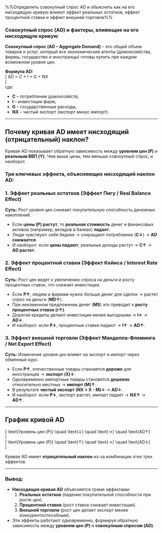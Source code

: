 %%Определить совокупный спрос AD и обьяснить как на его нисходящую кривую влияют эффект реальных остатков, эффект процентной ставки и эффект внешней торговли%%

### **Совокупный спрос (AD) и факторы, влияющие на его нисходящую кривую**  

**Совокупный спрос (AD – Aggregate Demand)** – это общий объем товаров и услуг, который все экономические агенты (домохозяйства, фирмы, государство и иностранцы) готовы купить при каждом возможном уровне цен.  

**Формула AD:**  
\[
AD = C + I + G + NX  
\]  
где:  
- **C** – потребление домохозяйств,  
- **I** – инвестиции фирм,  
- **G** – государственные расходы,  
- **NX** – чистый экспорт (экспорт минус импорт).  

---

## **Почему кривая AD имеет нисходящий (отрицательный) наклон?**  

Кривая AD показывает обратную зависимость между **уровнем цен (P)** и **реальным ВВП (Y)**. Чем выше цены, тем меньше совокупный спрос, и наоборот.  

### **Три ключевых эффекта, объясняющих нисходящий наклон AD:**  

### **1. Эффект реальных остатков (Эффект Пигу / Real Balance Effect)**  
**Суть:** Рост уровня цен снижает покупательную способность денежных накоплений.  

- Если **цены (P) растут**, то **реальная стоимость** денег и финансовых активов (например, вкладов в банках) **падает**.  
- Люди чувствуют себя беднее → сокращают потребление (**C↓**) → **AD снижается**.  
- И наоборот: если **цены падают**, реальные доходы растут → **C↑** → **AD растет**.  

### **2. Эффект процентной ставки (Эффект Кейнса / Interest Rate Effect)**  
**Суть:** Рост цен ведет к увеличению спроса на деньги и росту процентных ставок, что снижает инвестиции.  

- Если **P↑**, людям и фирмам нужно больше денег для сделок → растет спрос на деньги (**MD↑**).  
- При неизменном предложении денег (**MS**) это приводит к **росту процентных ставок (r↑)**.  
- Дорогие кредиты делают инвестиции менее выгодными → **I↓** → **AD↓**.  
- И наоборот: если **P↓**, процентные ставки падают → **I↑** → **AD↑**.  

### **3. Эффект внешней торговли (Эффект Манделла-Флеминга / Net Export Effect)**  
**Суть:** Изменение уровня цен влияет на экспорт и импорт через обменный курс.  

- Если **P↑**, отечественные товары становятся **дороже** для иностранцев → **экспорт (X)↓**.  
- Одновременно импортные товары становятся **дешевле** относительно местных → **импорт (M)↑**.  
- В результате **чистый экспорт (NX = X - M)↓** → **AD↓**.  
- И наоборот: если **P↓**, экспорт растет, импорт падает → **NX↑** → **AD↑**.  

---

## **График кривой AD**  
\[
\text{Уровень цен (P)} \quad \text{↓} \quad \text{→} \quad \text{AD↑}  
\]  
\[
\text{Уровень цен (P)} \quad \text{↑} \quad \text{→} \quad \text{AD↓}  
\]  

Кривая AD имеет **отрицательный наклон** из-за комбинации этих трех эффектов.  

---

### **Вывод:**  
- **Нисходящая кривая AD** объясняется тремя эффектами:  
  1) **Реальных остатков** (падение покупательной способности при росте цен).  
  2) **Процентной ставки** (рост ставок снижает инвестиции).  
  3) **Внешней торговли** (рост цен делает экспорт менее конкурентоспособным).  
- Эти эффекты работают одновременно, формируя обратную зависимость между **уровнем цен (P)** и **совокупным спросом (AD)**.